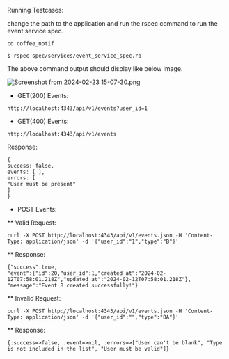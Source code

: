 

Running Testcases:

change the path to the application and run the rspec command to run the event service spec.
```
cd coffee_notif

$ rspec spec/services/event_service_spec.rb

```
The above command output should display like below image.

![Screenshot from 2024-02-23 15-07-30.png](..%2F..%2FPictures%2FScreenshots%2FScreenshot%20from%202024-02-23%2015-07-30.png)

* GET(200) Events:

```
http://localhost:4343/api/v1/events?user_id=1
```

* GET(400) Events:

```
http://localhost:4343/api/v1/events
```
Response:
```
{
success: false,
events: [ ],
errors: [
"User must be present"
]
}
```

* POST Events:

** Valid Request:

```
curl -X POST http://localhost:4343/api/v1/events.json -H 'Content-Type: application/json' -d '{"user_id":"1","type":"B"}'
```

** Response: 

```
{"success":true,
"event":{"id":20,"user_id":1,"created_at":"2024-02-12T07:58:01.218Z","updated_at":"2024-02-12T07:58:01.218Z"},
"message":"Event B created successfully!"}
```

** Invalid Request:

```
curl -X POST http://localhost:4343/api/v1/events.json -H 'Content-Type: application/json' -d '{"user_id":"","type":"BA"}'
```

** Response: 

```
{:success=>false, :event=>nil, :errors=>["User can't be blank", "Type is not included in the list", "User must be valid"]}
```
